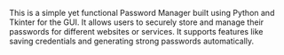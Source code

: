 This is a simple yet functional Password Manager built using Python and Tkinter for the GUI. It allows users to securely store and manage their passwords for different websites or services. It supports features like saving credentials and generating strong passwords automatically.
